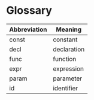 # Glossary

|Abbreviation|Meaning|
|--|--|
|const|constant|
|decl|declaration|
|func|function|
|expr|expression|
|param|parameter|
|id|identifier|